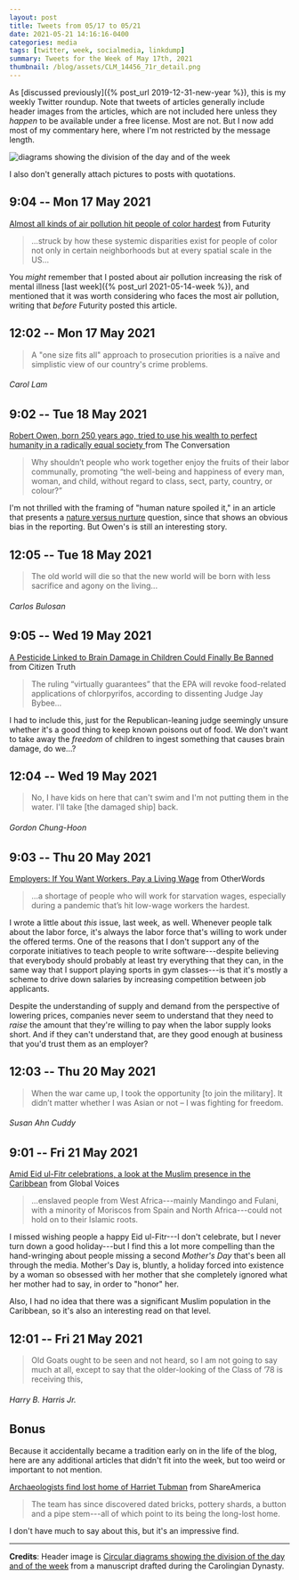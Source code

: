 ```yaml
---
layout: post
title: Tweets from 05/17 to 05/21
date: 2021-05-21 14:16:16-0400
categories: media
tags: [twitter, week, socialmedia, linkdump]
summary: Tweets for the Week of May 17th, 2021
thumbnail: /blog/assets/CLM_14456_71r_detail.png
---
```


As [discussed previously]({% post_url 2019-12-31-new-year %}), this is my weekly Twitter roundup.  Note that tweets of articles generally include header images from the articles, which are not included here unless they *happen* to be available under a free license.  Most are not.  But I now add most of my commentary here, where I'm not restricted by the message length.

![diagrams showing the division of the day and of the week](/blog/assets/CLM_14456_71r_detail.png "diagrams showing the division of the day and of the week")

I also don't generally attach pictures to posts with quotations.

## 9:04 -- Mon 17 May 2021

[<i class="fab fa-twitter-square"></i>](https://twitter.com/jcolag/status/1394277522058194947) [Almost all kinds of air pollution hit people of color hardest](https://www.futurity.org/air-pollution-people-of-color-disparity-2562642-2/) from Futurity

 > ...struck by how these systemic disparities exist for people of color not only in certain neighborhoods but at every spatial scale in the US...

You *might* remember that I posted about air pollution increasing the risk of mental illness [last week]({% post_url 2021-05-14-week %}), and mentioned that it was worth considering who faces the most air pollution, writing that *before* Futurity posted this article.

## 12:02 -- Mon 17 May 2021

[<i class="fab fa-twitter"></i>](https://twitter.com/jcolag/status/1394322317241630733)

 > A "one size fits all" approach to prosecution priorities is a naïve and simplistic view of our country's crime problems.

###### Carol Lam

## 9:02 -- Tue 18 May 2021

[<i class="fab fa-twitter-square"></i>](https://twitter.com/jcolag/status/1394639406687047685) [Robert Owen, born 250 years ago, tried to use his wealth to perfect humanity in a radically equal society ](https://theconversation.com/robert-owen-born-250-years-ago-tried-to-use-his-wealth-to-perfect-humanity-in-a-radically-equal-society-158402) from The Conversation

 > Why shouldn’t people who work together enjoy the fruits of their labor communally, promoting “the well-being and happiness of every man, woman, and child, without regard to class, sect, party, country, or colour?”

I'm not thrilled with the framing of "human nature spoiled it," in an article that presents a [nature versus nurture](https://en.wikipedia.org/wiki/Nature_versus_nurture) question, since that shows an obvious bias in the reporting.  But Owen's is still an interesting story.

## 12:05 -- Tue 18 May 2021

[<i class="fab fa-twitter"></i>](https://twitter.com/jcolag/status/1394685460597731332)

 > The old world will die so that the new world will be born with less sacrifice and agony on the living...

###### Carlos Bulosan

## 9:05 -- Wed 19 May 2021

[<i class="fab fa-twitter-square"></i>](https://twitter.com/jcolag/status/1395002549644664833) [A Pesticide Linked to Brain Damage in Children Could Finally Be Banned](https://citizentruth.org/a-pesticide-linked-to-brain-damage-in-children-could-finally-be-banned/) from Citizen Truth

 > The ruling “virtually guarantees” that the EPA will revoke food-related applications of chlorpyrifos, according to dissenting Judge Jay Bybee...

I had to include this, just for the Republican-leaning judge seemingly unsure whether it's a good thing to keep known poisons out of food.  We don't want to take away the *freedom* of children to ingest something that causes brain damage, do we...?

## 12:04 -- Wed 19 May 2021

[<i class="fab fa-twitter"></i>](https://twitter.com/jcolag/status/1395047596628987905)

 > No, I have kids on here that can't swim and I'm not putting them in the water. I'll take [the damaged ship] back.

###### Gordon Chung-Hoon

## 9:03 -- Thu 20 May 2021

[<i class="fab fa-twitter-square"></i>](https://twitter.com/jcolag/status/1395364434005184515) [Employers: If You Want Workers, Pay a Living Wage](https://otherwords.org/employers-if-you-want-workers-pay-a-living-wage/) from OtherWords

 > ...a shortage of people who will work for starvation wages, especially during a pandemic that’s hit low-wage workers the hardest.

I wrote a little about *this* issue, last week, as well.  Whenever people talk about the labor force, it's always the labor force that's willing to work under the offered terms.  One of the reasons that I don't support any of the corporate initiatives to teach people to write software---despite believing that everybody should probably at least try everything that they can, in the same way that I support playing sports in gym classes---is that it's mostly a scheme to drive down salaries by increasing competition between job applicants.

Despite the understanding of supply and demand from the perspective of lowering prices, companies never seem to understand that they need to *raise* the amount that they're willing to pay when the labor supply looks short.  And if they can't understand that, are they good enough at business that you'd trust them as an employer?

## 12:03 -- Thu 20 May 2021

[<i class="fab fa-twitter"></i>](https://twitter.com/jcolag/status/1395409732547010566)

 > When the war came up, I took the opportunity [to join the military]. It didn’t matter whether I was Asian or not – I was fighting for freedom.

###### Susan Ahn Cuddy

## 9:01 -- Fri 21 May 2021

[<i class="fab fa-twitter-square"></i>](https://twitter.com/jcolag/status/1395726318583484418) [Amid Eid ul-Fitr celebrations, a look at the Muslim presence in the Caribbean](https://globalvoices.org/2021/05/13/amid-eid-ul-fitr-celebrations-a-look-at-the-muslim-presence-in-the-caribbean/) from Global Voices

 > ...enslaved people from West Africa---mainly Mandingo and Fulani, with a minority of Moriscos from Spain and North Africa---could not hold on to their Islamic roots.

I missed wishing people a happy Eid ul-Fitr---I don't celebrate, but I never turn down a good holiday---but I find this a lot more compelling than the hand-wringing about people missing a second *Mother's Day* that's been all through the media.  Mother's Day is, bluntly, a holiday forced into existence by a woman so obsessed with her mother that she completely ignored what her mother had to say, in order to "honor" her.

Also, I had no idea that there was a significant Muslim population in the Caribbean, so it's also an interesting read on that level.

## 12:01 -- Fri 21 May 2021

[<i class="fab fa-twitter"></i>](https://twitter.com/jcolag/status/1395771616907366405)

 > Old Goats ought to be seen and not heard, so I am not going to say much at all, except to say that the older-looking of the Class of ’78 is receiving this,

###### Harry B. Harris Jr.

## Bonus

Because it accidentally became a tradition early on in the life of the blog, here are any additional articles that didn't fit into the week, but too weird or important to not mention.

<i class="fas fa-square"></i> [Archaeologists find lost home of Harriet Tubman](https://share.america.gov/archaeologists-find-home-harriet-tubman/) from ShareAmerica

 > The team has since discovered dated bricks, pottery shards, a button and a pipe stem---all of which point to its being the long-lost home.

I don't have much to say about this, but it's an impressive find.

* * *

**Credits**:  Header image is [Circular diagrams showing the division of the day and of the week](https://en.wikipedia.org/wiki/Week#/media/File:CLM_14456_71r_detail.jpg) from a manuscript drafted during the Carolingian Dynasty.
